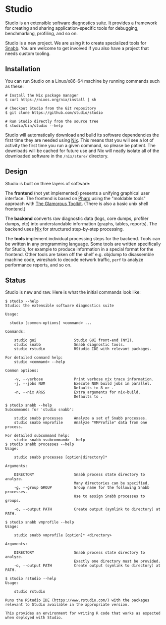 # Studio

Studio is an extensible software diagnostics suite. It provides a
framework for creating and sharing application-specific tools for
debugging, benchmarking, profiling, and so on.

Studio is a new project. We are using it to create specialized tools
for [Snabb](https://github.com/snabbco/snabb). You are welcome to get
involved if you also have a project that needs custom tooling.

## Installation

You can run Studio on a Linux/x86-64 machine by running commands such
as these:

```shell
# Install the Nix package manager
$ curl https://nixos.org/nix/install | sh

# Checkout Studio from the Git repository
$ git clone https://github.com/studio/studio

# Run Studio directly from the source tree
$ studio/bin/studio --help
```

Studio will automatically download and build its software dependencies
the first time they are needed using [Nix](http://nixos.org/nix/).
This means that you will see a lot of activity the first time you run
a given command, so please be patient. The downloads will be cached
for future use and Nix will neatly isolate all of the downloaded
software in the `/nix/store/` directory.

## Design

Studio is built on three layers of software:

The **frontend** (not yet implemented) presents a unifying graphical
user interface. The frontend is based on [Pharo](http://pharo.org/)
using the "moldable tools" approach
with [The Glamorous Toolkit](http://gtoolkit.org/). (There is also a
basic unix shell frontend.)

The **backend** converts raw diagnostic data (logs, core dumps,
profiler dumps, etc) into understandable information (graphs, tables,
reports). The backend uses [Nix](http://nixos.org/nix/) for structured
step-by-step processing.

The **tools** implement individual processing steps for the backend.
Tools can be written in any programming language. Some tools are
written specifically for Studio, for example to produce information in
a special format for the frontend. Other tools are taken off the shelf
e.g. objdump to disassemble machine code, wireshark to decode network
traffic, `perf` to analyze performance reports, and so on.

## Status

Studio is new and raw. Here is what the initial commands look like:

```
$ studio --help
Studio: the extensible software diagnostics suite

Usage:

  studio [common-options] <command> ...

Commands:

    studio gui                 Studio GUI front-end (NYI).
    studio snabb               Snabb diagnostic tools.
    studio rstudio             RStudio IDE with relevant packages.

For detailed command help:
    studio <command> --help

Common options:

    -v, --verbose              Print verbose nix trace information.
    -j, --jobs NUM             Execute NUM build jobs in parallel.
                               Defaults to 8 or .
    -n, --nix ARGS             Extra arguments for nix-build.
                               Defaults to .
```
```
$ studio snabb --help
Subcommands for 'studio snabb':

    studio snabb processes     Analyze a set of Snabb processes.
    studio snabb vmprofile     Analyze "VMProfile" data from one process.

For detailed subcommand help:
    studio snabb <subcommand> --help
$ studio snabb processes --help
Usage:

    studio snabb processes [option|directory]*

Arguments:

    DIRECTORY                  Snabb process state directory to analyze.
                               Many directories can be specified.
    -g, --group GROUP          Group name for the following Snabb processes.
                               Use to assign Snabb processes to groups.

    -o, --output PATH          Create output (symlink to directory) at PATH.
```
```
$ studio snabb vmprofile --help
Usage:

    studio snabb vmprofile [option]* <directory>

Arguments:

    DIRECTORY                  Snabb process state directory to analyze.
                               Exactly one directory must be provided.
    -o, --output PATH          Create output (symlink to directory) at PATH.
```
```
$ studio rstudio --help
Usage:

    studio rstudio

Runs the RStudio IDE (https://www.rstudio.com/) with the packages
relevant to Studio available in the appropriate version. 

This provides an environment for writing R code that works as expected
when deployed with Studio.
```
